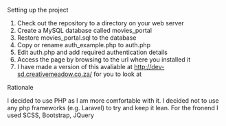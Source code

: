 
Setting up the project

1. Check out the repository to a directory on your web server
2. Create a MySQL database called movies_portal
3. Restore movies_portal.sql to the database
4. Copy or rename auth_example.php to auth.php
5. Edit auth.php and add required authentication details
6. Access the page by browsing to the url where you installed it
7. I have made a version of this avaliable at http://dev-sd.creativemeadow.co.za/ for you to look at


Rationale

I decided to use PHP as I am more comfortable with it. 
I decided not to use any php frameworks (e.g. Laravel) to try and keep it lean.
For the fronend I used SCSS, Bootstrap, JQuery